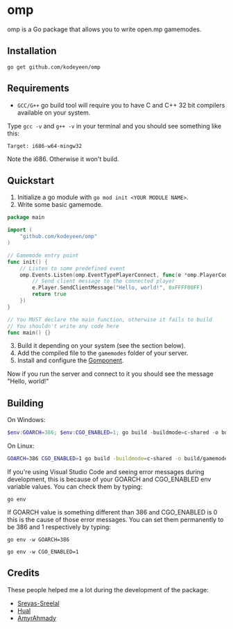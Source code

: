 # omp
omp is a Go package that allows you to write open.mp gamemodes.

## Installation

```shell
go get github.com/kodeyeen/omp
```

## Requirements

- `GCC/G++` go build tool will require you to have C and C++ 32 bit compilers available on your system.

Type `gcc -v` and `g++ -v` in your terminal and you should see something like this:

```
Target: i686-w64-mingw32
```

Note the i686. Otherwise it won't build.

## Quickstart

1. Initialize a go module with `go mod init <YOUR MODULE NAME>`.
2. Write some basic gamemode.

```go
package main

import (
	"github.com/kodeyeen/omp"
)

// Gamemode entry point
func init() {
	// Listen to some predefined event
	omp.Events.Listen(omp.EventTypePlayerConnect, func(e *omp.PlayerConnectEvent) bool {
		// Send client message to the connected player
		e.Player.SendClientMessage("Hello, world!", 0xFFFF00FF)
		return true
	})
}

// You MUST declare the main function, otherwise it fails to build
// You shouldn't write any code here
func main() {}

```

3. Build it depending on your system (see the section below).
4. Add the compiled file to the `gamemodes` folder of your server.
5. Install and configure the [Gomponent](https://github.com/kodeyeen/gomponent).

Now if you run the server and connect to it you should see the message "Hello, world!"

## Building

On Windows:

```powershell
$env:GOARCH=386; $env:CGO_ENABLED=1; go build -buildmode=c-shared -o build\gamemode.dll
```

On Linux:

```bash
GOARCH=386 CGO_ENABLED=1 go build -buildmode=c-shared -o build/gamemode.so
```

If you're using Visual Studio Code and seeing error messages during development, this is because of your GOARCH and CGO_ENABLED env variable values.
You can check them by typing:

```shell
go env
```

If GOARCH value is something different than 386 and CGO_ENABLED is 0 this is the cause of those error messages.
You can set them permanently to be 386 and 1 respectively by typing:

```shell
go env -w GOARCH=386
```

```shell
go env -w CGO_ENABLED=1
```

## Credits

These people helped me a lot during the development of the package:

* [Sreyas-Sreelal](https://github.com/Sreyas-Sreelal)
* [Hual](https://github.com/Hual)
* [AmyrAhmady](https://github.com/AmyrAhmady)
